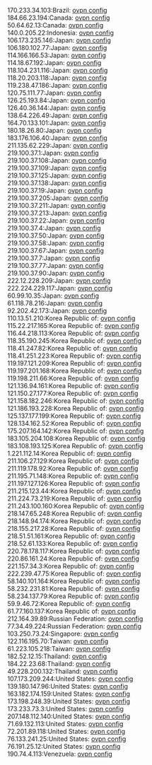 170.233.34.103:Brazil: [ovpn config](vpn/170_233_34_103.ovpn)  
184.66.23.194:Canada: [ovpn config](vpn/184_66_23_194.ovpn)  
50.64.62.13:Canada: [ovpn config](vpn/50_64_62_13.ovpn)  
140.0.205.22:Indonesia: [ovpn config](vpn/140_0_205_22.ovpn)  
106.173.235.146:Japan: [ovpn config](vpn/106_173_235_146.ovpn)  
106.180.102.77:Japan: [ovpn config](vpn/106_180_102_77.ovpn)  
114.166.166.53:Japan: [ovpn config](vpn/114_166_166_53.ovpn)  
114.18.67.192:Japan: [ovpn config](vpn/114_18_67_192.ovpn)  
118.104.231.116:Japan: [ovpn config](vpn/118_104_231_116.ovpn)  
118.20.203.118:Japan: [ovpn config](vpn/118_20_203_118.ovpn)  
119.238.47.186:Japan: [ovpn config](vpn/119_238_47_186.ovpn)  
120.75.111.77:Japan: [ovpn config](vpn/120_75_111_77.ovpn)  
126.25.193.84:Japan: [ovpn config](vpn/126_25_193_84.ovpn)  
126.40.36.144:Japan: [ovpn config](vpn/126_40_36_144.ovpn)  
138.64.226.49:Japan: [ovpn config](vpn/138_64_226_49.ovpn)  
164.70.133.101:Japan: [ovpn config](vpn/164_70_133_101.ovpn)  
180.18.26.80:Japan: [ovpn config](vpn/180_18_26_80.ovpn)  
183.176.106.40:Japan: [ovpn config](vpn/183_176_106_40.ovpn)  
211.135.62.229:Japan: [ovpn config](vpn/211_135_62_229.ovpn)  
219.100.37.1:Japan: [ovpn config](vpn/219_100_37_1.ovpn)  
219.100.37.108:Japan: [ovpn config](vpn/219_100_37_108.ovpn)  
219.100.37.109:Japan: [ovpn config](vpn/219_100_37_109.ovpn)  
219.100.37.125:Japan: [ovpn config](vpn/219_100_37_125.ovpn)  
219.100.37.138:Japan: [ovpn config](vpn/219_100_37_138.ovpn)  
219.100.37.19:Japan: [ovpn config](vpn/219_100_37_19.ovpn)  
219.100.37.205:Japan: [ovpn config](vpn/219_100_37_205.ovpn)  
219.100.37.211:Japan: [ovpn config](vpn/219_100_37_211.ovpn)  
219.100.37.213:Japan: [ovpn config](vpn/219_100_37_213.ovpn)  
219.100.37.22:Japan: [ovpn config](vpn/219_100_37_22.ovpn)  
219.100.37.4:Japan: [ovpn config](vpn/219_100_37_4.ovpn)  
219.100.37.50:Japan: [ovpn config](vpn/219_100_37_50.ovpn)  
219.100.37.58:Japan: [ovpn config](vpn/219_100_37_58.ovpn)  
219.100.37.67:Japan: [ovpn config](vpn/219_100_37_67.ovpn)  
219.100.37.7:Japan: [ovpn config](vpn/219_100_37_7.ovpn)  
219.100.37.77:Japan: [ovpn config](vpn/219_100_37_77.ovpn)  
219.100.37.90:Japan: [ovpn config](vpn/219_100_37_90.ovpn)  
222.12.228.209:Japan: [ovpn config](vpn/222_12_228_209.ovpn)  
222.224.229.117:Japan: [ovpn config](vpn/222_224_229_117.ovpn)  
60.99.10.35:Japan: [ovpn config](vpn/60_99_10_35.ovpn)  
61.118.78.216:Japan: [ovpn config](vpn/61_118_78_216.ovpn)  
92.202.42.173:Japan: [ovpn config](vpn/92_202_42_173.ovpn)  
110.13.51.210:Korea Republic of: [ovpn config](vpn/110_13_51_210.ovpn)  
115.22.217.165:Korea Republic of: [ovpn config](vpn/115_22_217_165.ovpn)  
116.44.218.113:Korea Republic of: [ovpn config](vpn/116_44_218_113.ovpn)  
118.35.190.245:Korea Republic of: [ovpn config](vpn/118_35_190_245.ovpn)  
118.41.247.82:Korea Republic of: [ovpn config](vpn/118_41_247_82.ovpn)  
118.41.251.223:Korea Republic of: [ovpn config](vpn/118_41_251_223.ovpn)  
119.197.121.209:Korea Republic of: [ovpn config](vpn/119_197_121_209.ovpn)  
119.197.201.168:Korea Republic of: [ovpn config](vpn/119_197_201_168.ovpn)  
119.198.211.66:Korea Republic of: [ovpn config](vpn/119_198_211_66.ovpn)  
121.136.94.161:Korea Republic of: [ovpn config](vpn/121_136_94_161.ovpn)  
121.150.27.177:Korea Republic of: [ovpn config](vpn/121_150_27_177.ovpn)  
121.158.182.246:Korea Republic of: [ovpn config](vpn/121_158_182_246.ovpn)  
121.186.193.228:Korea Republic of: [ovpn config](vpn/121_186_193_228.ovpn)  
125.137.177.199:Korea Republic of: [ovpn config](vpn/125_137_177_199.ovpn)  
128.134.162.52:Korea Republic of: [ovpn config](vpn/128_134_162_52.ovpn)  
175.207.164.142:Korea Republic of: [ovpn config](vpn/175_207_164_142.ovpn)  
183.105.204.108:Korea Republic of: [ovpn config](vpn/183_105_204_108.ovpn)  
183.108.193.125:Korea Republic of: [ovpn config](vpn/183_108_193_125.ovpn)  
1.221.112.14:Korea Republic of: [ovpn config](vpn/1_221_112_14.ovpn)  
211.106.27.129:Korea Republic of: [ovpn config](vpn/211_106_27_129.ovpn)  
211.119.178.92:Korea Republic of: [ovpn config](vpn/211_119_178_92.ovpn)  
211.195.71.148:Korea Republic of: [ovpn config](vpn/211_195_71_148.ovpn)  
211.197.127.126:Korea Republic of: [ovpn config](vpn/211_197_127_126.ovpn)  
211.215.123.44:Korea Republic of: [ovpn config](vpn/211_215_123_44.ovpn)  
211.224.73.219:Korea Republic of: [ovpn config](vpn/211_224_73_219.ovpn)  
211.243.100.160:Korea Republic of: [ovpn config](vpn/211_243_100_160.ovpn)  
218.147.65.248:Korea Republic of: [ovpn config](vpn/218_147_65_248.ovpn)  
218.148.94.174:Korea Republic of: [ovpn config](vpn/218_148_94_174.ovpn)  
218.155.217.28:Korea Republic of: [ovpn config](vpn/218_155_217_28.ovpn)  
218.51.51.161:Korea Republic of: [ovpn config](vpn/218_51_51_161.ovpn)  
218.52.61.133:Korea Republic of: [ovpn config](vpn/218_52_61_133.ovpn)  
220.78.178.117:Korea Republic of: [ovpn config](vpn/220_78_178_117.ovpn)  
220.86.161.24:Korea Republic of: [ovpn config](vpn/220_86_161_24.ovpn)  
221.157.34.3:Korea Republic of: [ovpn config](vpn/221_157_34_3.ovpn)  
222.239.47.75:Korea Republic of: [ovpn config](vpn/222_239_47_75.ovpn)  
58.140.101.164:Korea Republic of: [ovpn config](vpn/58_140_101_164.ovpn)  
58.232.231.81:Korea Republic of: [ovpn config](vpn/58_232_231_81.ovpn)  
58.234.137.79:Korea Republic of: [ovpn config](vpn/58_234_137_79.ovpn)  
59.9.46.72:Korea Republic of: [ovpn config](vpn/59_9_46_72.ovpn)  
61.77.160.137:Korea Republic of: [ovpn config](vpn/61_77_160_137.ovpn)  
212.164.39.89:Russian Federation: [ovpn config](vpn/212_164_39_89.ovpn)  
77.34.49.224:Russian Federation: [ovpn config](vpn/77_34_49_224.ovpn)  
103.250.73.24:Singapore: [ovpn config](vpn/103_250_73_24.ovpn)  
122.116.195.70:Taiwan: [ovpn config](vpn/122_116_195_70.ovpn)  
61.223.105.218:Taiwan: [ovpn config](vpn/61_223_105_218.ovpn)  
182.52.12.15:Thailand: [ovpn config](vpn/182_52_12_15.ovpn)  
184.22.23.68:Thailand: [ovpn config](vpn/184_22_23_68.ovpn)  
49.228.200.132:Thailand: [ovpn config](vpn/49_228_200_132.ovpn)  
107.173.209.244:United States: [ovpn config](vpn/107_173_209_244.ovpn)  
139.180.147.96:United States: [ovpn config](vpn/139_180_147_96.ovpn)  
163.182.174.159:United States: [ovpn config](vpn/163_182_174_159.ovpn)  
173.198.248.39:United States: [ovpn config](vpn/173_198_248_39.ovpn)  
173.233.73.3:United States: [ovpn config](vpn/173_233_73_3.ovpn)  
207.148.112.140:United States: [ovpn config](vpn/207_148_112_140.ovpn)  
71.69.132.113:United States: [ovpn config](vpn/71_69_132_113.ovpn)  
72.201.89.118:United States: [ovpn config](vpn/72_201_89_118.ovpn)  
76.133.241.25:United States: [ovpn config](vpn/76_133_241_25.ovpn)  
76.191.25.12:United States: [ovpn config](vpn/76_191_25_12.ovpn)  
190.74.4.113:Venezuela: [ovpn config](vpn/190_74_4_113.ovpn)  
